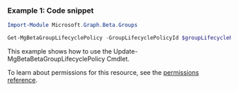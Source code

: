 ### Example 1: Code snippet

```powershellImport-Module Microsoft.Graph.Beta.Groups

Get-MgBetaGroupLifecyclePolicy -GroupLifecyclePolicyId $groupLifecyclePolicyId
```
This example shows how to use the Update-MgBetaBetaGroupLifecyclePolicy Cmdlet.
To learn about permissions for this resource, see the [permissions reference](/graph/permissions-reference).

